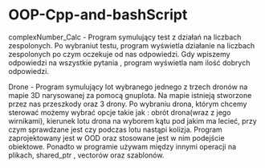 # OOP-Cpp-and-bashScript

complexNumber_Calc -
Program symulujący test z działań na liczbach zespolonych. Po wybraniut testu, program wyświetla działanie na liczbach zespolonych po czym oczekuje od nas odpowiedzi. Gdy wpiszemy
odpowiedzi na wszystkie pytania , program wyświetla nam ilość dobrych odpowiedzi.


Drone - 
Program symulujący lot wybranego jednego z trzech dronów na mapie 3D narysowanej za pomocą gnuplota. Na mapie istnieją stworzone przez nas przeszkody oraz 3 drony. Po wybraniu drona, którym chcemy sterować możemy wybrać opcje takie jak :
obrót drona(wraz z jego wirnikami), kierunek lotu drona na wyborem kątu pod jakim ma lecieć, przy czym sprawdzane jest czy podczas lotu nastąpi kolizja. Program zaprojektowany jest w OOD oraz stosowane jest w nim podejście obiektowe. Ponadto w programie używam między innymi operacji na plikach, shared_ptr , vectorów oraz szablonów.
